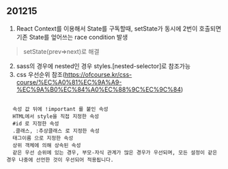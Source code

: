 ## 201215

1. React Context를 이용해서 State를 구독할때, setState가 동시에 2번이 호출되면 기존 State를 엎어쓰는 race condition 발생
> setState(prev=>next)로 해결

2. sass의 경우에 nested인 경우 styles.[nested-selector]로 참조가능
3. css 우선순위 참조(https://ofcourse.kr/css-course/%EC%A0%81%EC%9A%A9-%EC%9A%B0%EC%84%A0%EC%88%9C%EC%9C%84)
```
  
  속성 값 뒤에 !important 를 붙인 속성
  HTML에서 style을 직접 지정한 속성
  #id 로 지정한 속성
  .클래스, :추상클래스 로 지정한 속성
  태그이름 으로 지정한 속성
  상위 객체에 의해 상속된 속성
  같은 우선 순위에 있는 경우, 부모-자식 관계가 많은 경우가 우선되며, 모든 설정이 같은 경우 나중에 선언한 것이 우선되어 적용됩니다.
  ```
